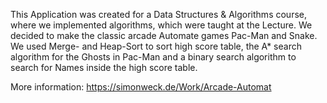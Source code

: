 This Application was created for a Data Structures & Algorithms course, where we implemented algorithms, which were taught at the Lecture. We decided to make the classic arcade Automate games Pac-Man and Snake. We used Merge- and Heap-Sort to sort high score table, the A* search algorithm for the Ghosts in Pac-Man and a binary search algorithm to search for Names inside the high score table.

More information: https://simonweck.de/Work/Arcade-Automat
